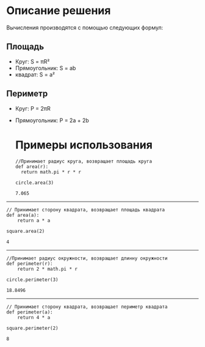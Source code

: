 # Описание решения
Вычисления производятся с помощью следующих формул:

## Площадь
- Круг: S = πR²
- Прямоугольник: S = ab
- квадрат: S = a²

## Периметр
- Круг: P = 2πR
- Прямоугольник: P = 2a + 2b

  # Примеры использования
  ```
  //Принимает радиус круга, возвращает площадь круга
  def area(r):
    return math.pi * r * r
  ```
  
  ```
  circle.area(3)
  ```
  ```
  7.065
  ```
---
```
// Принимает сторону квадрата, возвращает площадь квадрата
def area(a):
    return a * a
```
  ```
  square.area(2)
  ```
  ```
  4
  ```
---
```
//Принимает радиус окружности, возвращает длинну окружности
def perimeter(r):
    return 2 * math.pi * r
```
  ```
  circle.perimeter(3)
  ```
  ```
  18.8496
  ```
---
```
// Принимает сторону квадрата, возвращает периметр квадрата
def perimeter(a):
    return 4 * a
```
  ```
  square.perimeter(2)
  ```
  ```
  8
  ```
